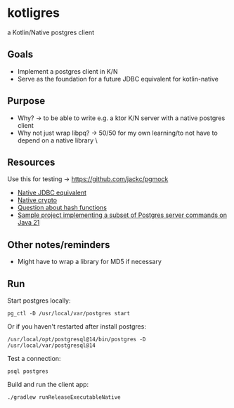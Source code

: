 # kotligres
a Kotlin/Native postgres client

## Goals
- Implement a postgres client in K/N 
- Serve as the foundation for a future JDBC equivalent for kotlin-native  

## Purpose
- Why? -> to be able to write e.g. a ktor K/N server with a native postgres client 
- Why not just wrap libpq? -> 50/50 for my own learning/to not have to depend on a native library \

## Resources
Use this for testing -> https://github.com/jackc/pgmock
- [Native JDBC equivalent](https://www.google.com/url?sa=t&rct=j&q=&esrc=s&source=web&cd=&ved=2ahUKEwiPlMzbwpmDAxXMElkFHXMwDw0QFnoECBEQAQ&url=https%3A%2F%2Fslack-chats.kotlinlang.org%2Ft%2F527178%2Fhi-what-is-the-support-for-databases-in-kotlin-native-e-g-is&usg=AOvVaw0IDhu0PnzfMq77WxGhNKzO&opi=89978449)
- [Native crypto](https://slack-chats.kotlinlang.org/t/522601/are-there-plans-from-jetbrains-for-a-multiplatform-crypto-li)
- [Question about hash functions](https://github.com/JetBrains/kotlin-native/issues/2466)
- [Sample project implementing a subset of Postgres server commands on Java 21](https://gavinray97.github.io/blog/postgres-wire-protocol-jdk-21) 

## Other notes/reminders
- Might have to wrap a library for MD5 if necessary 

## Run
Start postgres locally: 
```shell
pg_ctl -D /usr/local/var/postgres start
```

Or if you haven't restarted after install postgres: 
```shell
/usr/local/opt/postgresql@14/bin/postgres -D /usr/local/var/postgresql@14
```

Test a connection: 
```shell
psql postgres
```

Build and run the client app: 
```shell
./gradlew runReleaseExecutableNative
```